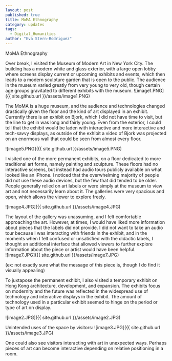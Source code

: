 ```yaml
---
layout: post
published: true
title: MoMA Ethnography
category: updates
tags: 
  - Digital_Humanities
author: "Eva Stern-Rodriguez"
---
```



 MoMA Ethnography


Over break, I visited the Museum of Modern Art in New York City.  The building has a modern white and glass exterior, with a large open lobby where screens display current or upcoming exhibits and events, which then leads to a modern sculpture garden that is open to the public.  The audience in the museum varied greatly from very young to very old, though certain age groups gravitated to different exhibits with the museum.
![image1.PNG]({{ site.github.url }}/assets/image1.PNG)


The MoMA is a huge museum, and the audience and technologies changed drastically given the floor and the kind of art displayed in an exhibit.  Currently there is an exhibit on Bjork, which I did not have time to visit, but the line to get in was long and fairly young.  Even from the exterior, I could tell that the exhibit would be laden with interactive and more interactive and tech-savvy displays, as outside of the exhibit a video of Bjork was projected on an enormous wall that could be seen from almost every floor.

![image5.PNG]({{ site.github.url }}/assets/image5.PNG)

I visited one of the more permanent exhibits, on a floor dedicated to more traditional art forms, namely painting and sculpture.  These floors had no interactive screens, but instead had audio tours publicly available on what looked like an iPhone.  I noticed that the overwhelming majority of people did not use these audio devices, but the few that did tended to be older.  People generally relied on art labels or were simply at the museum to view art and not necessarily learn about it.  The galleries were very spacious and open, which allows the viewer to explore freely.  

![image4.JPG]({{ site.github.url }}/assets/image4.JPG)

The layout of the gallery was unassuming, and I felt comfortable approaching the art.  However, at times, I would have liked more information about pieces that the labels did not provide.  I did not want to take an audio tour because I was interacting with friends in the exhibit, and in the moments when I felt confused or unsatisfied with the didactic labels, I thought an additional interface that allowed viewers to further explore information about the piece or artist would have been helpful.  
![image7.JPG]({{ site.github.url }}/assets/image7.JPG)

(ex: not exactly sure what the message of this piece is, though I do find it visually appealing)

To juxtapose the permanent exhibit, I also visited a temporary exhibit on Hong Kong architecture, development, and expansion.  The exhibits focus on modernity and the future was reflected in the widespread use of technology and interactive displays in the exhibit. The amount of technology used in a particular exhibit seemed to hinge on the period or type of art on display.

![image2.JPG]({{ site.github.url }}/assets/image2.JPG)

Unintended uses of the space by visitors:
![image3.JPG]({{ site.github.url }}/assets/image3.JPG)

One could also see visitors interacting with art in unexpected ways.  Perhaps pieces of art can become interactive depending on relative positioning in a room. 



